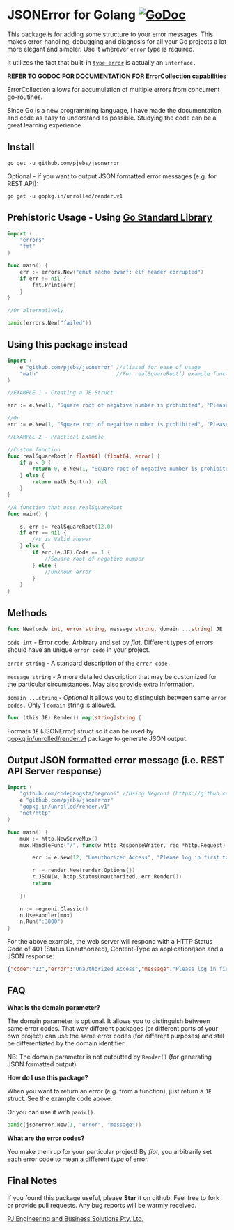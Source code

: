 JSONError for Golang [![GoDoc](http://godoc.org/github.com/pjebs/jsonerror?status.svg)](http://godoc.org/github.com/pjebs/jsonerror) 
=============

This package is for adding some structure to your error messages. This makes error-handling, debugging and diagnosis for all your Go projects a lot more elegant and simpler. Use it wherever `error` type is required.

It utilizes the fact that built-in [`type error`](http://golang.org/pkg/builtin/#error) is actually an `interface.`


**REFER TO GODOC FOR DOCUMENTATION FOR ErrorCollection capabilities**

ErrorCollection allows for accumulation of multiple errors from concurrent go-routines.


Since Go is a new programming language, I have made the documentation and code as easy to understand as possible. Studying the code can be a great learning experience.


Install
-------

```shell
go get -u github.com/pjebs/jsonerror
```

Optional - if you want to output JSON formatted error messages (e.g. for REST API):

```shell
go get -u gopkg.in/unrolled/render.v1
```

Prehistoric Usage - Using [Go Standard Library](http://golang.org/pkg/errors/#example_New)
-----

```go
import (
	"errors"
	"fmt"
)

func main() {
	err := errors.New("emit macho dwarf: elf header corrupted")
	if err != nil {
		fmt.Print(err)
	}
}

//Or alternatively

panic(errors.New("failed"))

```


Using this package instead
-----

```go
import (
	e "github.com/pjebs/jsonerror" //aliased for ease of usage
	"math"                         //For realSquareRoot() example function below
)

//EXAMPLE 1 - Creating a JE Struct

err := e.New(1, "Square root of negative number is prohibited", "Please make number positive or zero") //Domain is optional and not included here

//Or  
err := e.New(1, "Square root of negative number is prohibited", "Please make number positive or zero", "com.github.pjebs.jsonerror")

//EXAMPLE 2 - Practical Example

//Custom function
func realSquareRoot(n float64) (float64, error) {
	if n < 0 {
		return 0, e.New(1, "Square root of negative number is prohibited", "Please make number positive or zero")
	} else {
		return math.Sqrt(n), nil
	}
}

//A function that uses realSquareRoot
func main() {

	s, err := realSquareRoot(12.0)
	if err == nil {
		//s is Valid answer
	} else {
		if err.(e.JE).Code == 1 {
			//Square root of negative number
		} else {
			//Unknown error
		}
	}
}


```

Methods
--------

```go
func New(code int, error string, message string, domain ...string) JE
```

`code int` - Error code. Arbitrary and set by *fiat*. Different types of errors should have an unique `error code` in your project.

`error string` - A standard description of the `error code.`

`message string` - A more detailed description that may be customized for the particular circumstances. May also provide extra information.

`domain ...string` - *Optional* It allows you to distinguish between same `error codes.` Only 1 `domain` string is allowed.


```go
func (this JE) Render() map[string]string {
```

Formats `JE` (JSONError) struct so it can be used by [gopkg.in/unrolled/render.v1](https://github.com/unrolled/render) package to generate JSON output.


Output JSON formatted error message (i.e. REST API Server response)
----------

```go
import (
	"github.com/codegangsta/negroni" //Using Negroni (https://github.com/codegangsta/negroni)
	e "github.com/pjebs/jsonerror"
	"gopkg.in/unrolled/render.v1"
	"net/http"
)

func main() {
	mux := http.NewServeMux()
	mux.HandleFunc("/", func(w http.ResponseWriter, req *http.Request) {

		err := e.New(12, "Unauthorized Access", "Please log in first to access this site")

    	r := render.New(render.Options{})
		r.JSON(w, http.StatusUnauthorized, err.Render())
		return
  	
  	})

  	n := negroni.Classic()
  	n.UseHandler(mux)
  	n.Run(":3000")
}

```

For the above example, the web server will respond with a HTTP Status Code of 401 (Status Unauthorized), Content-Type as application/json and a JSON response:

```json
{"code":"12","error":"Unauthorized Access","message":"Please log in first to access this site"}
```

FAQ
--------

**What is the domain parameter?**

The domain parameter is optional. It allows you to distinguish between same error codes. That way different packages (or different parts of your own project) can use the same error codes (for different purposes) and still be differentiated by the domain identifier.

NB: The domain parameter is not outputted by `Render()` (for generating JSON formatted output)

**How do I use this package?**

When you want to return an error (e.g. from a function), just return a `JE` struct. See the example code above.

Or you can use it with `panic()`.

```go
panic(jsonerror.New(1, "error", "message"))
```

**What are the error codes?**

You make them up for your particular project! By *fiat*, you arbitrarily set each error code to mean a different *type* of error.


Final Notes
--------

If you found this package useful, please **Star** it on github. Feel free to fork or provide pull requests. Any bug reports will be warmly received.


[PJ Engineering and Business Solutions Pty. Ltd.](http://www.pjebs.com.au)
